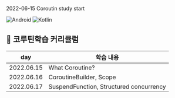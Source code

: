 2022-06-15
Coroutin study start

![Android](https://img.shields.io/badge/Android-3DDC84?style=for-the-badge&logo=android&logoColor=white)
![Kotlin](https://img.shields.io/badge/kotlin_Coroutin-%230095D5.svg?style=for-the-badge&logo=kotlin&logoColor=white) 
## 🍎 코루틴학습 커리큘럼

| day  |학습 내용|
| ------  |----------- |
| 2022.06.15  | What Coroutine? |
| 2022.06.16  | CoroutineBuilder, Scope|
| 2022.06.17  | SuspendFunction, Structured concurrency |
